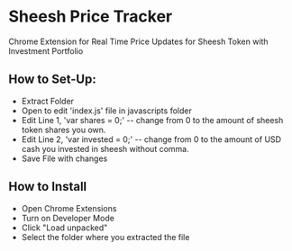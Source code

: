 # Sheesh Price Tracker
Chrome Extension for Real Time Price Updates for Sheesh Token with Investment Portfolio

## How to Set-Up:
- Extract Folder
- Open to edit 'index.js' file in javascripts folder
- Edit Line 1, 'var shares = 0;' -- change from 0 to the amount of sheesh token shares you own.
- Edit Line 2, 'var invested = 0;' -- change from 0 to the amount of USD cash you invested in sheesh without comma.
- Save File with changes

## How to Install
- Open Chrome Extensions
- Turn on Developer Mode
- Click "Load unpacked"
- Select the folder where you extracted the file
